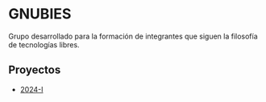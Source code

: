 # GNUBIES

Grupo desarrollado para la formación de integrantes que siguen la filosofía de tecnologías libres.

## Proyectos

- [2024-I](https://github.com/GLUDCiencias/GNUBIES/tree/main/proyectos/2024-I)